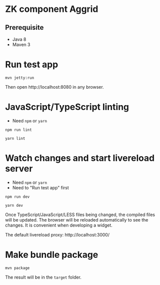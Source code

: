 # ZK component Aggrid

## Prerequisite
* Java 8
* Maven 3

# Run test app
```
mvn jetty:run
```

Then open http://localhost:8080 in any browser.

# JavaScript/TypeScript linting
* Need `npm` or `yarn`
```
npm run lint
```
```
yarn lint
```

# Watch changes and start livereload server
* Need `npm` or `yarn`
* Need to "Run test app" first
```
npm run dev
```
```
yarn dev
```

Once TypeScript/JavaScript/LESS files being changed, the compiled files will be updated. The browser will be reloaded automatically to see the changes. It is convenient when developing a widget.

The default livereload proxy: http://localhost:3000/

# Make bundle package

```
mvn package
```

The result will be in the `target` folder.